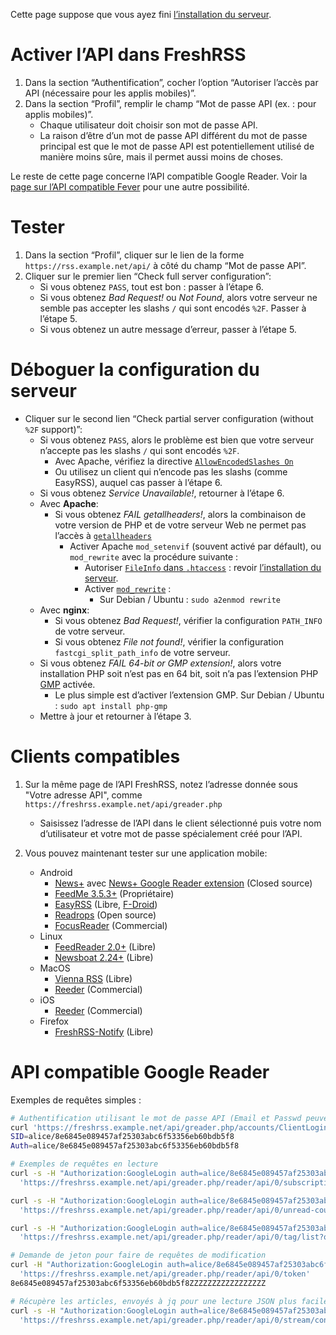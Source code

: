 Cette page suppose que vous ayez fini [l’installation du
serveur](01_Installation.md).

# Activer l’API dans FreshRSS

1. Dans la section “Authentification”, cocher l’option “Autoriser l’accès
	par API (nécessaire pour les applis mobiles)”.
2. Dans la section “Profil”, remplir le champ “Mot de passe API (ex. : pour applis mobiles)”.
	* Chaque utilisateur doit choisir son mot de passe API.
	* La raison d’être d’un mot de passe API
		différent du mot de passe principal est que le mot de passe API est
		potentiellement utilisé de manière moins sûre, mais il permet aussi moins de choses.

Le reste de cette page concerne l’API compatible Google Reader. Voir la
[page sur l’API compatible Fever](06_Fever_API.md) pour une autre
possibilité.


# Tester

1. Dans la section “Profil”, cliquer sur le lien de la forme
	`https://rss.example.net/api/` à côté du champ “Mot de passe API”.
2. Cliquer sur le premier lien “Check full server configuration”:
	* Si vous obtenez `PASS`, tout est bon : passer à l’étape 6.
	* Si vous obtenez *Bad Request!* ou *Not Found*, alors votre serveur ne semble pas accepter les slashs `/` qui sont encodés `%2F`. Passer à l’étape 5.
	* Si vous obtenez un autre message d’erreur, passer à l’étape 5.


# Déboguer la configuration du serveur

* Cliquer sur le second lien “Check partial server configuration (without `%2F` support)”:
	* Si vous obtenez `PASS`, alors le problème est bien que votre serveur n’accepte pas les slashs `/` qui sont encodés `%2F`.
		* Avec Apache, vérifiez la directive [`AllowEncodedSlashes On`](http://httpd.apache.org/docs/trunk/mod/core.html#allowencodedslashes)
		* Ou utilisez un client qui n’encode pas les slashs (comme EasyRSS), auquel cas passer à l’étape 6.
	* Si vous obtenez *Service Unavailable!*, retourner à l’étape 6.
	* Avec __Apache__:
		* Si vous obtenez *FAIL getallheaders!*, alors la combinaison de votre version de PHP et de votre serveur Web ne permet pas l’accès à [`getallheaders`](http://php.net/getallheaders)
			* Activer Apache `mod_setenvif` (souvent activé par défault), ou `mod_rewrite` avec la procédure suivante :
				* Autoriser [`FileInfo` dans `.htaccess`](http://httpd.apache.org/docs/trunk/mod/core.html#allowoverride) : revoir [l’installation du serveur](01_Installation.md).
				* Activer [`mod_rewrite`](http://httpd.apache.org/docs/trunk/mod/mod_rewrite.html) :
					* Sur Debian / Ubuntu : `sudo a2enmod rewrite`
	* Avec __nginx__:
		* Si vous obtenez *Bad Request!*, vérifier la configuration `PATH_INFO` de votre serveur.
		* Si vous obtenez *File not found!*, vérifier la configuration `fastcgi_split_path_info` de votre serveur.
	* Si vous obtenez *FAIL 64-bit or GMP extension!*, alors votre installation PHP soit n’est pas en 64 bit, soit n’a pas l’extension PHP [GMP](http://php.net/gmp) activée.
		* Le plus simple est d’activer l’extension GMP. Sur Debian / Ubuntu : `sudo apt install php-gmp`
	* Mettre à jour et retourner à l’étape 3.


# Clients compatibles

1. Sur la même page de l’API FreshRSS, notez l’adresse donnée sous "Votre adresse API", comme `https://freshrss.example.net/api/greader.php`
	* Saisissez l’adresse de l’API dans le client sélectionné puis votre nom d’utilisateur et votre mot de passe spécialement créé pour l’API.

2. Vous pouvez maintenant tester sur une application mobile:
	* Android
		* [News+](https://play.google.com/store/apps/details?id=com.noinnion.android.newsplus) avec [News+ Google Reader extension](https://github.com/noinnion/newsplus/blob/master/apk/GoogleReaderCloneExtension_101.apk) (Closed source)
		* [FeedMe 3.5.3+](https://play.google.com/store/apps/details?id=com.seazon.feedme) (Propriétaire)
		* [EasyRSS](https://github.com/Alkarex/EasyRSS) (Libre, [F-Droid](https://f-droid.org/packages/org.freshrss.easyrss/))
		* [Readrops](https://github.com/readrops/Readrops) (Open source)
		* [FocusReader](https://play.google.com/store/apps/details?id=allen.town.focus.reader) (Commercial)
	* Linux
		* [FeedReader 2.0+](https://jangernert.github.io/FeedReader/) (Libre)
		* [Newsboat 2.24+](https://newsboat.org/) (Libre)
	* MacOS
		* [Vienna RSS](http://www.vienna-rss.com/) (Libre)
		* [Reeder](https://www.reederapp.com/) (Commercial)
	* iOS
		* [Reeder](https://www.reederapp.com/) (Commercial)
	* Firefox
		* [FreshRSS-Notify](https://addons.mozilla.org/firefox/addon/freshrss-notify-webextension/) (Libre)


# API compatible Google Reader

Exemples de requêtes simples :

```sh
# Authentification utilisant le mot de passe API (Email et Passwd peuvent être passés en GET, ou POST - mieux)
curl 'https://freshrss.example.net/api/greader.php/accounts/ClientLogin?Email=alice&Passwd=Abcdef123456'
SID=alice/8e6845e089457af25303abc6f53356eb60bdb5f8
Auth=alice/8e6845e089457af25303abc6f53356eb60bdb5f8

# Exemples de requêtes en lecture
curl -s -H "Authorization:GoogleLogin auth=alice/8e6845e089457af25303abc6f53356eb60bdb5f8" \
  'https://freshrss.example.net/api/greader.php/reader/api/0/subscription/list?output=json'

curl -s -H "Authorization:GoogleLogin auth=alice/8e6845e089457af25303abc6f53356eb60bdb5f8" \
  'https://freshrss.example.net/api/greader.php/reader/api/0/unread-count?output=json'

curl -s -H "Authorization:GoogleLogin auth=alice/8e6845e089457af25303abc6f53356eb60bdb5f8" \
  'https://freshrss.example.net/api/greader.php/reader/api/0/tag/list?output=json'

# Demande de jeton pour faire de requêtes de modification
curl -H "Authorization:GoogleLogin auth=alice/8e6845e089457af25303abc6f53356eb60bdb5f8" \
  'https://freshrss.example.net/api/greader.php/reader/api/0/token'
8e6845e089457af25303abc6f53356eb60bdb5f8ZZZZZZZZZZZZZZZZZ

# Récupère les articles, envoyés à jq pour une lecture JSON plus facile
curl -s -H "Authorization:GoogleLogin auth=alice/8e6845e089457af25303abc6f53356eb60bdb5f8" \
  'https://freshrss.example.net/api/greader.php/reader/api/0/stream/contents/reading-list' | jq .
```
